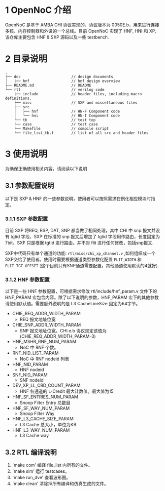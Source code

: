 # 1 OpenNoC 介绍

OpenNoC 是基于 AMBA CHI 协议实现的，协议版本为 0050E.b，用来进行连接多核、内存控制器和外设的一个总线。目前 OpenNoC 实现了 HNF, HNI 和 XP, 该仓库主要包含 HNF & SXP 源码以及一些 testbench.

# 2 目录说明
```
.
├── doc                       // design documents
│   ├── hnf                   // hnf design overview
├── README.md                 // README
└── rtl                       // verilog code
    ├── include               // header files, including macro definitions.
    ├── misc                  // SXP and miscellaneous files
    ├── src                   
    │   ├── hnf               // HN-F Component code
    │   └── hni               // HN-I Component code
    └── tb                    // test top
    └── case                  // test case
    └── Makefile              // compile script
    └── file_list_tb.f        // list of all src and header files

```
# 3 使用说明
  为确保正确使用相关内容，请阅读以下说明
## 3.1 参数配置说明
  以下是 SXP & HNF 的一些参数说明，使用者可以按照需求在例化相应模块时指定。
### 3.1.1 SXP 参数配置

目前 SXP 将REQ, RSP, DAT, SNP 都当做了相同处理，其中 CHI 中 snp 报文并没有 tgtid 字段，SXP 在标准的 snp 报文后增加了 tgtid 字段用作路由，长度固定为7bit。SXP 只是根据 tgtid 进行路由，并不对 flit 进行任何修改，包括snp报文.

SXP中代码只有单个通道的功能: `rtl/misc/chi_xp_channel.v` ,如何组织成一个SXP交给了使用者。使用时需要根据通道类型参数化配置 `FLIT_WIDTH` 和 `FLIT_TGT_OFFSET` (这个目前只有SNP通道需要配置，其他通道使用默认的4就好).

### 3.1.2 HNF 参数配置
以下是一些 HNF 参数配置，可根据需求修改 rtl/include/hnf_param.v 文件下的 HNF_PARAM 宏包含内容。除了以下说明的参数，HNF_PARAM 宏下的其他参数请使用默认值。需要额外说明的是 L3 CacheLineSize 固定为64字节。

* CHIE_REQ_ADDR_WIDTH_PARAM
  * REQ 报文地址位宽
* CHIE_SNP_ADDR_WIDTH_PARAM
  * SNP 报文地址位宽。CHI e.b 协议规定该值为 (CHIE_REQ_ADDR_WIDTH_PARAM-3)
* HNF_MSHR_RNF_NUM_PARAM
  * NoC 中 RNF 个数。
* RNF_NID_LIST_PARAM
  * NoC 中 RNF nodeid 列表
* HNF_NID_PARAM
  * HNF nodeid
* SNF_NID_PARAM
  * SNF nodeid
* DEV_XP_LL_CRD_COUNT_PARAM
  * HNF 各通道的 L-Credit 最大计数值。最大值为15
* HNF_SF_ENTRIES_NUM_PARAM
  * Snoop Filter Entry 总数目
* HNF_SF_WAY_NUM_PARAM
  * Snoop Filter Way
* HNF_L3_CACHE_SIZE_PARAM
  * L3 Cache 总大小，单位为KB
* HNF_L3_WAY_NUM_PARAM
  * L3 Cache way

## 3.2 RTL 编译说明
1. 'make com' 编译 file_list 内所有的文件。
2. 'make sim' 运行 testcases。
3. 'make run_dve' 查看波形图。
4. 'make clean' 清除掉所有编译和仿真生成的文件。

